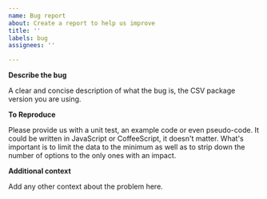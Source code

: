 ```yaml
---
name: Bug report
about: Create a report to help us improve
title: ''
labels: bug
assignees: ''

---
```


**Describe the bug**

A clear and concise description of what the bug is, the CSV package version you are using.

**To Reproduce**

Please provide us with a unit test, an example code or even pseudo-code. It could be written in JavaScript or CoffeeScript, it doesn't matter. What's important is to limit the data to the minimum as well as to strip down the number of options to the only ones with an impact.

**Additional context**

Add any other context about the problem here.
